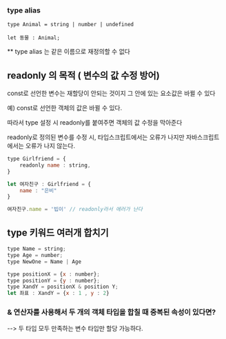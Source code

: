 
### type alias

```
type Animal = string | number | undefined

let 동물 : Animal;
```

** type alias 는 같은 이름으로 재정의할 수 없다


## readonly 의 목적 ( 변수의 값 수정 방어)

const로 선언한 변수는 재할당이 안되는 것이지 그 안에 있는 요소값은 바뀔 수 있다

예) const로 선언한 객체의 값은 바뀔 수 있다.

따라서 type 설정 시 readonly를 붙여주면 객체의 값 수정을 막아준다

readonly로 정의된 변수를 수정 시, 타입스크립트에서는 오류가 나지만 자바스크립트에서는 오류가 나지 않는다.

```js
type Girlfriend = {
	readonly name : string,
}

let 여자친구 : Girlfriend = {
	name : "은비"
}

여자친구.name = '빕이' // readonly라서 에러가 난다
```


## type 키워드 여러개 합치기


```js
type Name = string;
type Age = number;
type NewOne = Name | Age
```


```js
type positionX = {x : number};
type positionY = {y : number};
type XandY = positionX & position Y;
let 좌표 : XandY = {x : 1 , y : 2}
```

### & 연산자를 사용해서 두 개의 객체 타입을 합칠 때 중복된 속성이 있다면?


--> 두 타입 모두 만족하는 변수 타입만 할당 가능하다.  